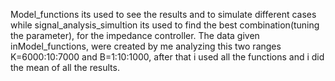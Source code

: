 Model_functions its used to see the results and to simulate different cases while signal_analysis_simultion its used to find the best combination(tuning the parameter), for the impedance controller. The data given inModel_functions, were created by me analyzing this two ranges K=6000:10:7000 and B=1:10:1000, after that i used all the functions and i did the mean of all the results.
